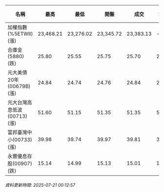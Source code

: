 | 名稱 | 最高 | 最低 | 開盤 | 成交 | 均價 | 成交金額(億) | 昨收 | 漲跌幅 | 漲跌 | 總量 | 昨量 | 振幅 |
| -------- | -------- | -------- | -------- |-------- | -------- | -------- |-------- |-------- |-------- | -------- | -------- |-------- |
|加權指數(%5ETWII) (漲)|23,468.21|23,276.02|23,345.72|23,383.13|-|3,694.08|23,113.28|1.17%|269.85|6,036,662|0|0.83%|
|合庫金(5880) (跌)|25.80|25.55|25.75|25.70|25.66|1.76|25.75|0.19%|0.05|6,868|6,058|0.97%|
|元大美債20年(00679B) (漲)|24.84|24.74|24.76|24.84|24.78|9.68|24.71|0.53%|0.13|39,077|51,838|0.40%|
|元大台灣高息低波(00713) (漲)|51.60|51.15|51.35|51.35|51.28|4.91|51.25|0.20%|0.10|9,576|6,895|0.88%|
|富邦臺灣中小(00733) (漲)|39.98|39.74|39.97|39.81|39.82|0.300|39.69|0.30%|0.12|753|1,338|0.60%|
|永豐優息存股(00907) (跌)|15.14|14.99|15.13|15.01|15.05|0.192|15.09|0.53%|0.08|1,276|1,408|0.99%|
###### 資料更新時間: 2025-07-21 00:12:57